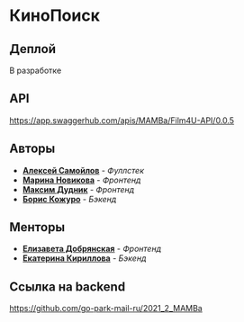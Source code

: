 # КиноПоиск

## Деплой

В разработке

## API

https://app.swaggerhub.com/apis/MAMBa/Film4U-API/0.0.5

## Авторы

* [**Алексей Самойлов**](https://github.com/tr0llex) - *Фуллстек*
* [**Марина Новикова**](https://github.com/fillinmar) - *Фронтенд*
* [**Максим Дудник**](https://github.com/maksongold) - *Фронтенд*
* [**Борис Кожуро**](https://github.com/BorisKoz) - *Бэкенд*

## Менторы
* [**Елизавета Добрянская**](https://github.com/Betchika99) - *Фронтенд*
* [**Екатерина Кириллова**](https://github.com/K1ola) - *Бэкенд*

## Ссылка на backend

https://github.com/go-park-mail-ru/2021_2_MAMBa
